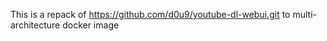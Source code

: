 This is a repack of https://github.com/d0u9/youtube-dl-webui.git to multi-architecture docker image

